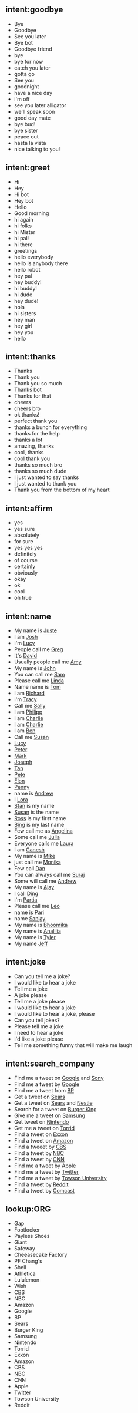 <!--- Make sure to update this training data file with more training examples from https://forum.rasa.com/t/rasa-starter-pack/704 --> 

## intent:goodbye <!--- The label of the intent --> 
- Bye 			<!--- Training examples for intent 'bye'--> 
- Goodbye
- See you later
- Bye bot
- Goodbye friend
- bye
- bye for now
- catch you later
- gotta go
- See you
- goodnight
- have a nice day
- i'm off
- see you later alligator
- we'll speak soon
- good day mate
- bye bud!
- bye sister
- peace out
- hasta la vista
- nice talking to you!


## intent:greet
- Hi
- Hey
- Hi bot
- Hey bot
- Hello
- Good morning
- hi again
- hi folks
- hi Mister
- hi pal!
- hi there
- greetings
- hello everybody
- hello is anybody there
- hello robot
- hey pal
- hey buddy!
- hi buddy!
- hi dude
- hey dude!
- hola
- hi sisters
- hey man
- hey girl
- hey you
- hello

## intent:thanks
- Thanks
- Thank you
- Thank you so much
- Thanks bot
- Thanks for that
- cheers
- cheers bro
- ok thanks!
- perfect thank you
- thanks a bunch for everything
- thanks for the help
- thanks a lot
- amazing, thanks
- cool, thanks
- cool thank you
- thanks so much bro
- thanks so much dude
- I just wanted to say thanks
- I just wanted to thank you
- Thank you from the bottom of my heart

## intent:affirm
- yes
- yes sure
- absolutely
- for sure
- yes yes yes
- definitely
- of course
- certainly
- obviously
- okay
- ok
- cool
- oh true

## intent:name
- My name is [Juste](name)  <!--- Square brackets contain the value of entity while the text in parentheses is a a label of the entity --> 
- I am [Josh](name)
- I'm [Lucy](name)
- People call me [Greg](name)
- It's [David](name)
- Usually people call me [Amy](name)
- My name is [John](name)
- You can call me [Sam](name)
- Please call me [Linda](name)
- Name name is [Tom](name)
- I am [Richard](name)
- I'm [Tracy](name)
- Call me [Sally](name)
- I am [Philipp](name)
- I am [Charlie](name)
- I am [Charlie](name)
- I am [Ben](name)
- Call me [Susan](name)
- [Lucy](name)
- [Peter](name)
- [Mark](name)
- [Joseph](name)
- [Tan](name)
- [Pete](name)
- [Elon](name)
- [Penny](name)
- name is [Andrew](name)
- I [Lora](name)
- [Stan](name) is my name
- [Susan](name) is the name
- [Ross](name) is my first name
- [Bing](name) is my last name
- Few call me as [Angelina](name)
- Some call me [Julia](name)
- Everyone calls me [Laura](name)
- I am [Ganesh](name)
- My name is [Mike](name)
- just call me [Monika](name)
- Few call [Dan](name)
- You can always call me [Suraj](name)
- Some will call me [Andrew](name)
- My name is [Ajay](name)
- I call [Ding](name)
- I'm [Partia](name)
- Please call me [Leo](name)
- name is [Pari](name)
- name [Sanjay](name)
- My name is [Bhoomika](name)
- My name is [Analilia](name)
- My name is [Tyler](name)
- My name [Jeff](name)

## intent:joke
- Can you tell me a joke?
- I would like to hear a joke
- Tell me a joke
- A joke please
- Tell me a joke please
- I would like to hear a joke
- I would like to hear a joke, please
- Can you tell jokes?
- Please tell me a joke
- I need to hear a joke
- I'd like a joke please
- Tell me something funny that will make me laugh

## intent:search_company
- Find me a tweet on [Google](ORG) and [Sony](ORG)
- Find me a tweet by [Google](ORG)
- Find me a tweet from [BP](ORG)
- Get a tweet on [Sears](ORG)
- Get a tweet on [Sears](ORG) and [Nestle](ORG)
- Search for a tweet on [Burger King](ORG)
- Give me a tweet on [Samsung](ORG)
- Get tweet on [Nintendo](ORG)
- Get me a tweet on [Torrid](ORG)
- Find a tweet on [Exxon](ORG)
- Find a tweet on [Amazon](ORG)
- Find a tweeet by [CBS](ORG)
- Find a tweet by [NBC](ORG)
- Find a tweet by [CNN](ORG)
- Find me a tweet by [Apple](ORG)
- Find me a tweet by [Twitter](ORG)
- Find me a tweet by [Towson University](ORG)
- Find a tweet by [Reddit](ORG)
- Find a tweet by [Comcast](ORG)

## lookup:ORG
- Gap
- Footlocker
- Payless Shoes
- Giant
- Safeway
- Cheeasecake Factory
- PF Chang's
- Shell
- Athletica
- Lululemon
- Wish
- CBS
- NBC
- Amazon
- Google
- BP
- Sears
- Burger King
- Samsung 
- Nintendo
- Torrid
- Exxon
- Amazon
- CBS
- NBC
- CNN
- Apple
- Twitter
- Towson University
- Reddit

